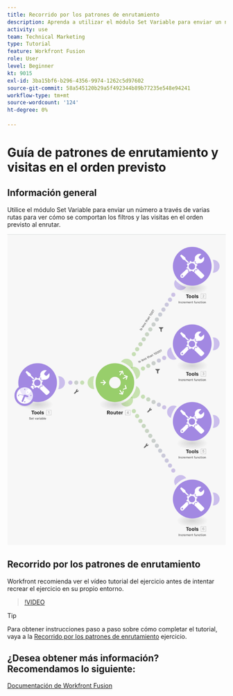```yaml
---
title: Recorrido por los patrones de enrutamiento
description: Aprenda a utilizar el módulo Set Variable para enviar un número a través de varias rutas para ver cómo se comportan los filtros y las visitas en el orden previsto en [!DNL Adobe Workfront Fusion].
activity: use
team: Technical Marketing
type: Tutorial
feature: Workfront Fusion
role: User
level: Beginner
kt: 9015
exl-id: 3ba15bf6-b296-4356-9974-1262c5d97602
source-git-commit: 58a545120b29a5f492344b89b77235e548e94241
workflow-type: tm+mt
source-wordcount: '124'
ht-degree: 0%

---
```


# Guía de patrones de enrutamiento y visitas en el orden previsto

## Información general

Utilice el módulo Set Variable para enviar un número a través de varias rutas para ver cómo se comportan los filtros y las visitas en el orden previsto al enrutar.

![Una imagen del escenario de fusión](assets/universal-connectors-and-routing-7.png)

## Recorrido por los patrones de enrutamiento

Workfront recomienda ver el vídeo tutorial del ejercicio antes de intentar recrear el ejercicio en su propio entorno.

>[!VIDEO](https://video.tv.adobe.com/v/335274/?quality=12)

>[!TIP]
>
>Para obtener instrucciones paso a paso sobre cómo completar el tutorial, vaya a la [Recorrido por los patrones de enrutamiento](https://experienceleague.adobe.com/docs/workfront-learn/tutorials-workfront/fusion/exercises/routing-patterns.html?lang=en) ejercicio.


## ¿Desea obtener más información? Recomendamos lo siguiente:

[Documentación de Workfront Fusion](https://experienceleague.adobe.com/docs/workfront/using/adobe-workfront-fusion/workfront-fusion-2.html?lang=en)
